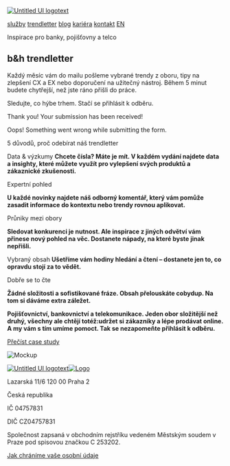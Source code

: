 [![Untitled UI logotext](https://cdn.prod.website-files.com/5fd8d7e335bc94e173251786/65a44fe0ebd8f41bc4d6060a_bh%20logo.svg)](https://www.bellhurry.com/)

[služby](https://bellhurry.com/#services) [trendletter](https://www.bellhurry.com/trendletter) [blog](https://www.bellhurry.com/blog) [kariéra](https://bellhurry.notion.site/Kari-ra-v-bell-hurry-6f9b80592f0a42c98cdc96e4cc5aac5c?pvs=74) [kontakt](https://www.bellhurry.com/trendletter#) [EN](https://www.bellhurry.com/en)

Inspirace pro banky, pojišťovny a telco

## b&h trendletter

Každý měsíc vám do mailu pošleme vybrané trendy z oboru, tipy na zlepšení CX a EX nebo doporučení na užitečný nástroj. Během 5 minut budete chytřejší, než jste ráno přišli do práce.

Sledujte, co hýbe trhem. Stačí se přihlásit k odběru.

Thank you! Your submission has been received!

Oops! Something went wrong while submitting the form.

5 důvodů, proč odebírat náš trendletter

Data & výzkumy **Chcete čísla? Máte je mít. V každém vydání najdete data a insighty, které můžete využít pro vylepšení svých produktů a zákaznické zkušenosti.**

Expertní pohled

**U každé novinky najdete náš odborný komentář, který vám pomůže zasadit informace do kontextu nebo trendy rovnou aplikovat.**

Průniky mezi obory

**Sledovat konkurenci je nutnost. Ale inspirace z jiných odvětví vám přinese nový pohled na věc. Dostanete nápady, na které byste jinak nepřišli.**

Vybraný obsah **Ušetříme vám hodiny hledání a čtení – dostanete jen to, co opravdu stojí za to vědět.**

Dobře se to čte

**Žádné složitosti a sofistikované fráze. Obsah přelouskáte cobydup. Na tom si dáváme extra záležet.**

**Pojišťovnictví, bankovnictví a telekomunikace. Jeden obor složitější než druhý, všechny ale chtějí totéž:**udržet si zákazníky a lépe prodávat online**. A my vám s tím umíme pomoct. Tak se nezapomeňte přihlásit k odběru.**

[Přečíst case study](https://www.bellhurry.com/trendletter#)

![Mockup](https://cdn.prod.website-files.com/5fd8d7e335bc94e173251786/6728d9fd101cad04e006dabb_ukazka-newsletter-min.png)

[![Untitled UI logotext](https://cdn.prod.website-files.com/5fd8d7e335bc94e173251786/65984dacd1f3e4f282cec7df_Logo%20(curves).svg)![Logo](https://cdn.prod.website-files.com/5fd8d7e335bc94e173251786/6683d6927d6c5c07704b8a1e_untitled-ui-logo.png)](https://www.bellhurry.com/)

Lazarská 11/6 120 00 Praha 2

Česká republika

IČ 04757831

DIČ CZ04757831

Společnost zapsaná v obchodním rejstříku vedeném Městským soudem v Praze pod spisovou značkou C 253202.

[Jak chráníme vaše osobní údaje](https://www.bellhurry.com/jak-se-starame-o-vase-udaje)